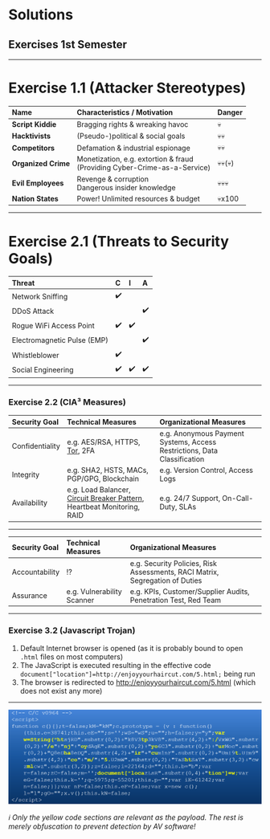 <!-- $theme: gaia -->

<!-- $size: 16:9 -->

<!-- page_number: true -->

<!-- footer: Copyright (c) by Bjoern Kimminich | Licensed under CC-BY-SA 4.0 -->

# Solutions

## Exercises 1st Semester

---

# Exercise 1.1 (Attacker Stereotypes)

| Name                | Characteristics / Motivation                                                 | Danger                  |
|:--------------------|:-----------------------------------------------------------------------------|:------------------------|
| **Script Kiddie**   | Bragging rights & wreaking havoc                                             | :skull:                 |
| **Hacktivists**     | (Pseudo-)political & social goals                                            | :skull::skull:          |
| **Competitors**     | Defamation & industrial espionage                                            | :skull::skull:          |
| **Organized Crime** | Monetization, e.g. extortion & fraud<br>(Providing Cyber-Crime-as-a-Service) | :skull::skull:(:skull:) |
| **Evil Employees**  | Revenge & corruption<br>Dangerous insider knowledge                          | :skull::skull::skull:   |
| **Nation States**   | Power! Unlimited resources & budget                                          | :skull:x100             |

---

# Exercise 2.1 (Threats to Security Goals)

| Threat                      | C                  | I                  | A                  |
|:----------------------------|:-------------------|:-------------------|:-------------------|
| Network Sniffing            | :heavy_check_mark: |                    |                    |
| DDoS Attack                 |                    |                    | :heavy_check_mark: |
| Rogue WiFi Access Point     | :heavy_check_mark: | :heavy_check_mark: |                    |
| Electromagnetic Pulse (EMP) |                    |                    | :heavy_check_mark: |
| Whistleblower               | :heavy_check_mark: |                    |                    |
| Social Engineering          | :heavy_check_mark: | :heavy_check_mark: | :heavy_check_mark: |

---

<!-- *footer: -->

### Exercise 2.2 (CIA³ Measures)

| Security Goal   | Technical Measures                                                                                                            | Organizational Measures                                                  |
|:----------------|:------------------------------------------------------------------------------------------------------------------------------|:-------------------------------------------------------------------------|
| Confidentiality | e.g. AES/RSA, HTTPS, [Tor](https://www.torproject.org/), 2FA                                                                  | e.g. Anonymous Payment Systems, Access Restrictions, Data Classification |
| Integrity       | e.g. SHA2, HSTS, MACs, PGP/GPG, Blockchain                                                                                    | e.g. Version Control, Access Logs                                        |
| Availability    | e.g. Load Balancer, [Circuit Breaker Pattern](https://martinfowler.com/bliki/CircuitBreaker.html), Heartbeat Monitoring, RAID | e.g. 24/7 Support, On-Call-Duty, SLAs                                    |

---

| Security Goal  | Technical Measures         | Organizational Measures                                                      |
|:---------------|:---------------------------|:-----------------------------------------------------------------------------|
| Accountability | :interrobang:              | e.g. Security Policies, Risk Assessments, RACI Matrix, Segregation of Duties |
| Assurance      | e.g. Vulnerability Scanner | e.g. KPIs, Customer/Supplier Audits, Penetration Test, Red Team              |

---

### Exercise 3.2 (Javascript Trojan)

1. Default Internet browser is opened (as it is probably bound to open `.html` files on most computers)
2. The JavaScript is executed resulting in the effective code `document["location"]=http://enjoyyourhaircut.com/5.html;` being run
3. The browser is redirected to <http://enjoyyourhaircut.com/5.html> (which does not exist any more)

---

![Relevant code sections of the JavaScript virus](images/01-03-malware/enjoy-your-haircut.png)

_:information_source: Only the yellow code sections are relevant as the payload. The rest is merely obfuscation to prevent detection by AV software!_

